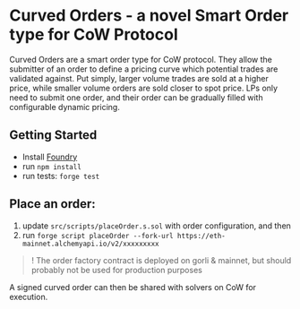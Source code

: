 # Curved Orders - a novel Smart Order type for CoW Protocol

Curved Orders are a smart order type for CoW protocol. They allow the submitter of an order to define a pricing curve which potential trades are validated against. Put simply, larger volume trades are sold at a higher price, while smaller volume orders are sold closer to spot price. LPs only need to submit one order, and their order can be gradually filled with configurable dynamic pricing. 
## Getting Started

* Install [Foundry](https://github.com/foundry-rs/foundry)
* run `npm install`
* run tests: `forge test`


## Place an order: 

1. update `src/scripts/placeOrder.s.sol` with order configuration, and then 
2. run `forge script placeOrder --fork-url https://eth-mainnet.alchemyapi.io/v2/xxxxxxxxx`

> ! The order factory contract is deployed on gorli & mainnet, but should probably not be used for production purposes

A signed curved order can then be shared with solvers on CoW for execution.

